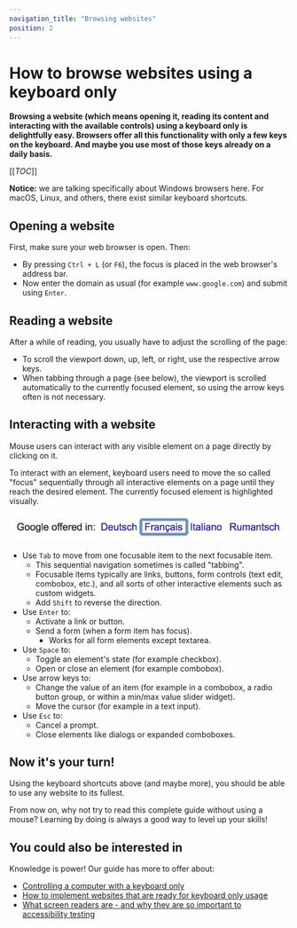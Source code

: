```yaml
---
navigation_title: "Browsing websites"
position: 2
---
```


# How to browse websites using a keyboard only

**Browsing a website (which means opening it, reading its content and interacting with the available controls) using a keyboard only is delightfully easy. Browsers offer all this functionality with only a few keys on the keyboard. And maybe you use most of those keys already on a daily basis.**

[[_TOC_]]

**Notice:** we are talking specifically about Windows browsers here. For macOS, Linux, and others, there exist similar keyboard shortcuts.

## Opening a website

First, make sure your web browser is open. Then:

- By pressing `Ctrl + L` (or `F6`), the focus is placed in the web browser's address bar.
- Now enter the domain as usual (for example `www.google.com`) and submit using `Enter`.

## Reading a website

After a while of reading, you usually have to adjust the scrolling of the page:

- To scroll the viewport down, up, left, or right, use the respective arrow keys.
- When tabbing through a page (see below), the viewport is scrolled automatically to the currently focused element, so using the arrow keys often is not necessary.

## Interacting with a website

Mouse users can interact with any visible element on a page directly by clicking on it.

To interact with an element, keyboard users need to move the so called "focus" sequentially through all interactive elements on a page until they reach the desired element. The currently focused element is highlighted visually.

![Chrome's default focus style](_media/chromes-default-focus-style.png)

- Use `Tab` to move from one focusable item to the next focusable item.
    - This sequential navigation sometimes is called "tabbing".
    - Focusable items typically are links, buttons, form controls (text edit, combobox, etc.), and all sorts of other interactive elements such as custom widgets.
    - Add `Shift` to reverse the direction.
- Use `Enter` to:
    - Activate a link or button.
    - Send a form (when a form item has focus).
        - Works for all form elements except textarea.
- Use `Space` to:
    - Toggle an element's state (for example checkbox).
    - Open or close an element (for example combobox).
- Use arrow keys to:
    - Change the value of an item (for example in a combobox, a radio button group, or within a min/max value slider widget).
    - Move the cursor (for example in a text input).
- Use `Esc` to:
    - Cancel a prompt.
    - Close elements like dialogs or expanded comboboxes.

## Now it's your turn!

Using the keyboard shortcuts above (and maybe more), you should be able to use any website to its fullest.

From now on, why not try to read this complete guide without using a mouse? Learning by doing is always a good way to level up your skills!

## You could also be interested in

Knowledge is power! Our guide has more to offer about:

- [Controlling a computer with a keyboard only](/knowledge/keyboard-only/controlling-a-computer/)
- [How to implement websites that are ready for keyboard only usage](/knowledge/keyboard-only/how-to-implement/)
- [What screen readers are - and why they are so important to accessibility testing](/knowledge/screen-readers/what-and-why/)
